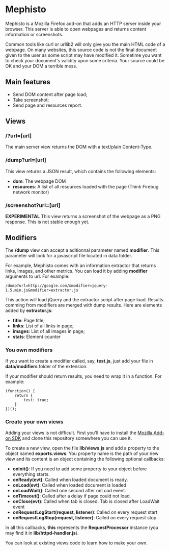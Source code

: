 # Mephisto

Mephisto is a Mozilla Firefox add-on that adds an HTTP server inside your
browser. This server is able to open webpages and returns content information
or screenshots.

Common tools like curl or urllib2 will only give you the main HTML code of a
webpage. On many websites, this source code is not the final document given to
the user as some script may have modified it. Sometime you want to check your
document's validity upon some criteria. Your source could be OK and your DOM
a terrible mess.

## Main features

- Send DOM content after page load;
- Take screenshot;
- Send page and resources report.

## Views

### /?url=[url]

The main server view returns the DOM with a text/plain Content-Type.

### /dump?url=[url]

This view returns a JSON result, which contains the following elements:

- **dom**: The webpage DOM
- **resources**: A list of all resources loaded
  with the page (Think Firebug network monitor)

### /screenshot?url=[url]

**EXPERIMENTAL** This view returns a screenshot of the webpage as a PNG
response. This is not stable enough yet.

## Modifiers

The **/dump** view can accept a aditionnal parameter named **modifier**. This
parameter will look for a javascript file located in data folder.

For example, Mephisto comes with an information extractor that returns links,
images, and other metrics. You can load it by adding **modifier** arguments
to url. For example:

`/dump?url=http://google.com/&modifier=jquery-1.5.min.js&modifier=extractor.js`

This action will load jQuery and the extractor script after page load. Results
comming from modifiers are merged with dump results. Here are elements added
by **extractor.js**:

- **title**: Page title;
- **links**: List of all links in page;
- **images**: List of all images in page;
- **stats**: Element counter

### You own modifiers

If you want to create a modifier called, say, **test.js**, just add your file
in **data/modifiers** folder of the extension.

If your modifier should return results, you need to wrap it in a function. For
example:

    (function() {
        return {
            test: true;
        }
    })();

### Create your own views

Adding your views is not difficult. First you'll have to install the [Mozilla
Add-on SDK](https://jetpack.mozillalabs.com/) and clone this repository
somewhere you can use it.

To create a new view, open the file **lib/views.js** and add a property to the
object named **exports.views**. You property name is the path of your new
view and its content is an object containing the following optional callbacks:

- **onInit()**: If you need to add some property to your object before
  everything starts.
- **onReady(evt)**: Called when loaded document is ready.
- **onLoad(evt)**: Called when loaded document is loaded
- **onLoadWait()**: Called one second after onLoad event.
- **onTimeout()**: Called after a delay if page could not load.
- **onClose(evt)**: Called when tab is closed. Tab is closed after LoadWait
  event
- **onRequestLogStart(request, listener)**: Called on every request start
- **onRequestLogStop(request, listener)**: Called on every request stop

In all this callbacks, **this** represents the **RequestProcessor** instance
(you may find it in **lib/httpd-handler.js**).

You can look at existing views code to learn how to make your own.

